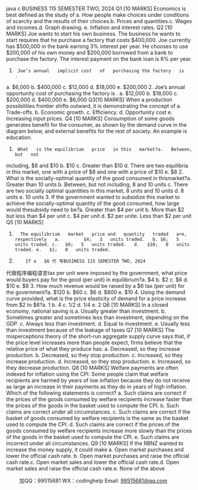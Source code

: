 java c
BUSINESS 115 
SEMESTER TWO, 2024
Q1   [10 MARKS]
Economics   is   best defined as   the   study   of
a.   How   people   make   choices   under conditions of scarcity   and the   results of   their   choices.b.   Prices and   quantities.c. Wages   and   incomes.d. Graph   drawing.
e.   Inflation and   interest   rates.
Q2   [10 MARKS]
Joe wants to start his own business. The business he wants to start requires that he purchase a factory that costs $400,000. Joe currently has $500,000 in the bank earning 3% interest per year. He chooses to use $200,000 of his own money and $200,000 borrowed from a bank to purchase the factory. The interest payment on the bank loan is 6% per year. 
1.      Joe’s annual   implicit cost   of   purchasing the factory   is    .
a.   $6,000        b. $400,000        c. $12,000        d.   $18,000        e.   $200,000
2.      Joe’s annual opportunity   cost of   purchasing the   factory   is   .
a. $12,000        b. $18,000        c.   $200,000        d.   $400,000        e. $6,000
Q3[10 MARKS]
When a   production   possibilities frontier   shifts   outward,   it   is demonstrating the concept   of a. Trade-offs.   b.   Economic growth. c.   Efficiency. d.   Opportunity   cost   e.   Increasing   input   prices.
Q4   [10 MARKS]
Consumption of some goods generates   benefit for the   consumer,   as   shown   by   the   demand curve   in the   diagram   below, and external   benefits for   the   rest   of society. An example   is education.

1.      What   is the equilibrium   price   in this   market?a.   Between,   but   not
including,   $8 and $10   b. $10 c.   Greater   than   $10   d. There   are   two
equilibria   in this   market,   one with a   price   of $8   and   one   with   a   price   of   $10   e.   $8
2.      What   is the socially-optimal   quantity   of the good consumed   in thismarket?a. Greater than   10   units   b.   Between,   but   not   including, 8 and   10   units c. There are two socially   optimal   quantities   in this   market,   8         units and   10   units d.   8   units   e.   10   units
3.       If the government wanted to subsidize this   market   to   achieve   the
socially-optimal   quantity   of the good consumed,   how   large would thesubsidy   need to   be?a. Greater than $4   per   unit   b.   More than   $2   but   less than $4   per   unit c. $4   per   unit   d.   $2   per   unite.   Less than   $2   per      unit
Q5 [10 MARKS]

1.       The equilibrium   market   price and   quantity   traded   are,   respectively   a.         $4;   3   units traded.   b. $6;   5   units traded. c.   $0;   5   units traded.   d.   $10;   0   units traded. e.   $1;   0   units traded.
2.         If a   $6 代 写BUSINESS 115 SEMESTER TWO, 2024
代做程序编程语言tax   per   unit were   imposed   by the government, what   price   would
buyers   pay for the good   (per   unit)   in equilibrium?a. $4   b.   $2   c.   $6   d.   $10   e.   $8
3.         How   much   revenue would   be   raised   by   a   $6 tax   (per   unit) for the
government?a. $120   b. $60 c.   $6   d.   $800   e.   $10
4.         Using the   demand curve   provided, what   is the   price elasticity   of
demand for a   price   increase from   $2 to $6?a.   1   b. 4   c.   1/2   d.   1/4   e.   2
Q6 [10 MARKS]
In a closed economy, national saving is a. Usually greater than investment. b. Sometimes greater and sometimes less than investment, depending on the GDP. c. Always less than investment. d. Equal to investment. e. Usually less than investment because of the leakage of taxes
Q7   [10 MARKS] 
The   misperceptions theory of the short-run aggregate   supply   curve   says that,   if the   price   level   increases   more than   people   expect, firms   believe that the relative   price of what they   produce   has: a.   Decreased, so   they   increase production.   b.   Decreased, so they   stop   production. c.   Increased, so they increase   production. d.   Increased, so they   stop   production. e.   Increased, so   they   decrease   production. 
Q8   [10 MARKS]
Welfare   payments are often   indexed for   inflation   using the   CPI. Some   people   claim that welfare   recipients are   harmed   by years of   low   inflation   because they   do   not   receive   as   large an   increase   in their   payments as they   do   in years   of   high   inflation. Which of the following statements   is   correct? a. Such claims are correct   if the   prices   of   the   goods   consumed   by   welfare recipients   increase faster than   the   prices of the goods   in the   basket   used to   compute the   CPI.
b. Such claims are   correct   under   all   circumstances.
c. Such claims are correct   if the   basket   of   goods   consumed   by   welfare   recipients   is the same   as the   basket   used to compute the   CPI. 
d. Such claims are correct if the prices of the goods consumed by welfare recipients increase more slowly than the prices of the goods in the basket used to compute the CPI. 
e. Such claims are   incorrect   under   all   circumstances.
Q9   [10 MARKS]
If the   RBNZ wanted to   increase the   money   supply,   it could   make
a.   Open   market   purchases and   lower   the official   cash   rate.
b. Open   market   purchases and   raise the official   cash   rate.c. Open   market sales and   lower the   official   cash   rate.d. Open   market sales and   raise the   official   cash   rate.e.   None   of the   above

         
加QQ：99515681  WX：codinghelp  Email: 99515681@qq.com
